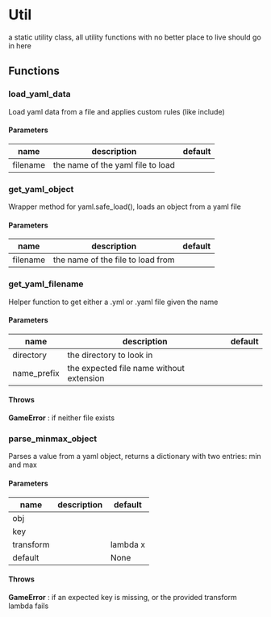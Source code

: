 # Util

a static utility class, all utility functions with no better place to live should go in here 

## Functions

### load_yaml_data

Load yaml data from a file and applies custom rules (like include) 

#### Parameters
name | description | default
---|---|---
filename | the name of the yaml file to load | 


### get_yaml_object

Wrapper method for yaml.safe_load(), loads an object from a yaml file 

#### Parameters
name | description | default
---|---|---
filename | the name of the file to load from | 


### get_yaml_filename

Helper function to get either a .yml or .yaml file given the name 

#### Parameters
name | description | default
---|---|---
directory | the directory to look in | 
name_prefix | the expected file name without extension | 


#### Throws

**GameError** : if neither file exists  


### parse_minmax_object

Parses a value from a yaml object, returns a dictionary with two entries: min and max 

#### Parameters
name | description | default
---|---|---
obj |  | 
key |  | 
transform |  | lambda x
default |  | None


#### Throws

**GameError** : if an expected key is missing, or the provided transform lambda fails  


